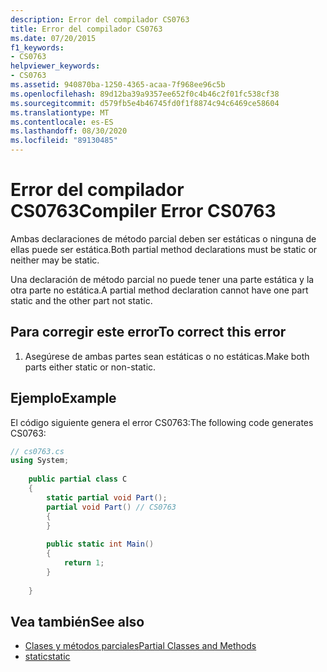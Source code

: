 ```yaml
---
description: Error del compilador CS0763
title: Error del compilador CS0763
ms.date: 07/20/2015
f1_keywords:
- CS0763
helpviewer_keywords:
- CS0763
ms.assetid: 940870ba-1250-4365-acaa-7f968ee96c5b
ms.openlocfilehash: 89d12ba39a9357ee652f0c4b46c2f01fc538cf38
ms.sourcegitcommit: d579fb5e4b46745fd0f1f8874c94c6469ce58604
ms.translationtype: MT
ms.contentlocale: es-ES
ms.lasthandoff: 08/30/2020
ms.locfileid: "89130485"
---
```

# <a name="compiler-error-cs0763"></a><span data-ttu-id="cd04a-103">Error del compilador CS0763</span><span class="sxs-lookup"><span data-stu-id="cd04a-103">Compiler Error CS0763</span></span>
<span data-ttu-id="cd04a-104">Ambas declaraciones de método parcial deben ser estáticas o ninguna de ellas puede ser estática.</span><span class="sxs-lookup"><span data-stu-id="cd04a-104">Both partial method declarations must be static or neither may be static.</span></span>  
  
 <span data-ttu-id="cd04a-105">Una declaración de método parcial no puede tener una parte estática y la otra parte no estática.</span><span class="sxs-lookup"><span data-stu-id="cd04a-105">A partial method declaration cannot have one part static and the other part not static.</span></span>  
  
## <a name="to-correct-this-error"></a><span data-ttu-id="cd04a-106">Para corregir este error</span><span class="sxs-lookup"><span data-stu-id="cd04a-106">To correct this error</span></span>  
  
1. <span data-ttu-id="cd04a-107">Asegúrese de ambas partes sean estáticas o no estáticas.</span><span class="sxs-lookup"><span data-stu-id="cd04a-107">Make both parts either static or non-static.</span></span>  
  
## <a name="example"></a><span data-ttu-id="cd04a-108">Ejemplo</span><span class="sxs-lookup"><span data-stu-id="cd04a-108">Example</span></span>  
 <span data-ttu-id="cd04a-109">El código siguiente genera el error CS0763:</span><span class="sxs-lookup"><span data-stu-id="cd04a-109">The following code generates CS0763:</span></span>  
  
```csharp  
// cs0763.cs  
using System;  
  
    public partial class C  
    {  
        static partial void Part();  
        partial void Part() // CS0763  
        {  
        }  
  
        public static int Main()  
        {  
            return 1;  
        }  
  
    }  
```  
  
## <a name="see-also"></a><span data-ttu-id="cd04a-110">Vea también</span><span class="sxs-lookup"><span data-stu-id="cd04a-110">See also</span></span>

- [<span data-ttu-id="cd04a-111">Clases y métodos parciales</span><span class="sxs-lookup"><span data-stu-id="cd04a-111">Partial Classes and Methods</span></span>](../programming-guide/classes-and-structs/partial-classes-and-methods.md)
- [<span data-ttu-id="cd04a-112">static</span><span class="sxs-lookup"><span data-stu-id="cd04a-112">static</span></span>](../language-reference/keywords/static.md)
